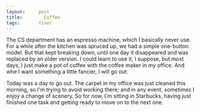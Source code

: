 ```yaml
---
layout:     post
title:        Coffee
tags:       fiver
---
```


The CS department has an espresso machine, which I basically never
use.  For a while after the kitchen was spruced up, we had a simple
one-button model.  But that kept breaking down, until one day it
disappeared and was replaced by an older version.  I could learn to
use it, I suppose, but most days, I just make a pot of coffee with the
coffee maker in my office.  And whe I want something a little fancier,
I will go out.

Today was a day to go out.  The carpet in my office was just cleaned
this morning, so I'm trying to avoid working there; and in any event,
sometimes I enjoy a change of scenery.  So for now, I'm sitting in
Starbucks, having just finished one task and getting ready to move on
to the next one.
